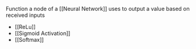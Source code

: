 Function a node of a [[Neural Network]] uses to output a value based on received inputs

- [[ReLu]]
- [[Sigmoid Activation]]
- [[Softmax]]
